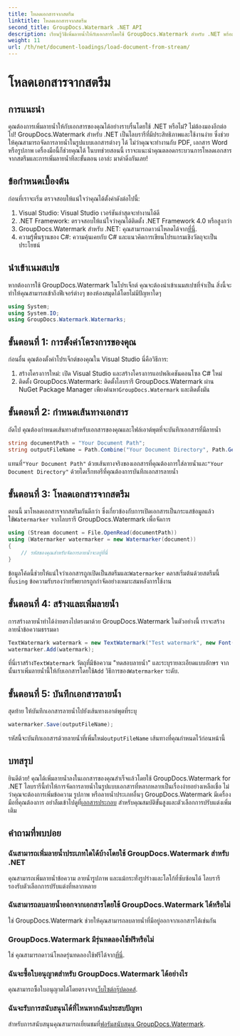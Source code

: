 ```yaml
---
title: โหลดเอกสารจากสตรีม
linktitle: โหลดเอกสารจากสตรีม
second_title: GroupDocs.Watermark .NET API
description: เรียนรู้วิธีเพิ่มลายน้ำให้กับเอกสารโดยใช้ GroupDocs.Watermark สำหรับ .NET พร้อมคำแนะนำนี้ เหมาะสำหรับนักพัฒนาที่ต้องการปรับปรุงความปลอดภัยของเอกสาร
weight: 11
url: /th/net/document-loadings/load-document-from-stream/
---
```


# โหลดเอกสารจากสตรีม

## การแนะนำ
คุณต้องการเพิ่มลายน้ำให้กับเอกสารของคุณได้อย่างราบรื่นโดยใช้ .NET หรือไม่? ไม่ต้องมองอีกต่อไป! GroupDocs.Watermark สำหรับ .NET เป็นไลบรารีที่มีประสิทธิภาพและใช้งานง่าย ซึ่งช่วยให้คุณสามารถจัดการลายน้ำในรูปแบบเอกสารต่างๆ ได้ ไม่ว่าคุณจะทำงานกับ PDF, เอกสาร Word หรือรูปภาพ เครื่องมือนี้ก็ช่วยคุณได้ ในบทช่วยสอนนี้ เราจะแนะนำคุณตลอดกระบวนการโหลดเอกสารจากสตรีมและการเพิ่มลายน้ำทีละขั้นตอน เอาล่ะ มาดำดิ่งกันเลย!
## ข้อกำหนดเบื้องต้น
ก่อนที่เราจะเริ่ม ตรวจสอบให้แน่ใจว่าคุณได้ตั้งค่าดังต่อไปนี้:
1. Visual Studio: Visual Studio เวอร์ชันล่าสุดจะทำงานได้ดี
2. .NET Framework: ตรวจสอบให้แน่ใจว่าคุณได้ติดตั้ง .NET Framework 4.0 หรือสูงกว่า
3.  GroupDocs.Watermark สำหรับ .NET: คุณสามารถดาวน์โหลดได้จาก[ที่นี่](https://releases.groupdocs.com/Watermark/net/).
4. ความรู้พื้นฐานของ C#: ความคุ้นเคยกับ C# และแนวคิดการเขียนโปรแกรมเชิงวัตถุจะเป็นประโยชน์

## นำเข้าเนมสเปซ
หากต้องการใช้ GroupDocs.Watermark ในโปรเจ็กต์ คุณจะต้องนำเข้าเนมสเปซที่จำเป็น สิ่งนี้จะทำให้คุณสามารถเข้าถึงฟีเจอร์ต่างๆ ของห้องสมุดได้โดยไม่มีปัญหาใดๆ
```csharp
using System;
using System.IO;
using GroupDocs.Watermark.Watermarks;
```
## ขั้นตอนที่ 1: การตั้งค่าโครงการของคุณ
ก่อนอื่น คุณต้องตั้งค่าโปรเจ็กต์ของคุณใน Visual Studio นี่คือวิธีการ:
1. สร้างโครงการใหม่: เปิด Visual Studio และสร้างโครงการแอปพลิเคชันคอนโซล C# ใหม่
2.  ติดตั้ง GroupDocs.Watermark: ติดตั้งไลบรารี GroupDocs.Watermark ผ่าน NuGet Package Manager เพียงค้นหา`GroupDocs.Watermark` และติดตั้งมัน
## ขั้นตอนที่ 2: กำหนดเส้นทางเอกสาร
ถัดไป คุณต้องกำหนดเส้นทางสำหรับเอกสารของคุณและไฟล์เอาต์พุตที่จะบันทึกเอกสารที่มีลายน้ำ
```csharp
string documentPath = "Your Document Path";
string outputFileName = Path.Combine("Your Document Directory", Path.GetFileName(documentPath));
```
 แทนที่`"Your Document Path"` ด้วยเส้นทางจริงของเอกสารที่คุณต้องการใส่ลายน้ำและ`"Your Document Directory"` ด้วยไดเร็กทอรีที่คุณต้องการบันทึกเอกสารลายน้ำ
## ขั้นตอนที่ 3: โหลดเอกสารจากสตรีม
ตอนนี้ มาโหลดเอกสารจากสตรีมกันดีกว่า ซึ่งเกี่ยวข้องกับการเปิดเอกสารเป็นกระแสข้อมูลแล้วใช้`Watermarker` จากไลบรารี GroupDocs.Watermark เพื่อจัดการ
```csharp
using (Stream document = File.OpenRead(documentPath))
using (Watermarker watermarker = new Watermarker(document))
{
    // รหัสของคุณสำหรับจัดการลายน้ำจะอยู่ที่นี่
}
```
 ข้อมูลโค้ดนี้ช่วยให้แน่ใจว่าเอกสารถูกเปิดเป็นสตรีมและ`Watermarker` คลาสเริ่มต้นด้วยสตรีมนี้ ที่`using` ข้อความรับรองว่าทรัพยากรถูกกำจัดอย่างเหมาะสมหลังการใช้งาน
## ขั้นตอนที่ 4: สร้างและเพิ่มลายน้ำ
การสร้างลายน้ำทำได้ง่ายตรงไปตรงมาด้วย GroupDocs.Watermark ในตัวอย่างนี้ เราจะสร้างลายน้ำข้อความธรรมดา
```csharp
TextWatermark watermark = new TextWatermark("Test watermark", new Font("Arial", 12));
watermarker.Add(watermark);
```
 ที่นี่เราสร้าง`TextWatermark` วัตถุที่มีข้อความ "ทดสอบลายน้ำ" และระบุรายละเอียดแบบอักษร จากนั้นเราเพิ่มลายน้ำนี้ให้กับเอกสารโดยใช้`Add` วิธีการของ`Watermarker` ระดับ.
## ขั้นตอนที่ 5: บันทึกเอกสารลายน้ำ
สุดท้าย ให้บันทึกเอกสารลายน้ำไปยังเส้นทางเอาต์พุตที่ระบุ
```csharp
watermarker.Save(outputFileName);
```
 รหัสนี้จะบันทึกเอกสารด้วยลายน้ำที่เพิ่มใหม่`outputFileName` เส้นทางที่คุณกำหนดไว้ก่อนหน้านี้

## บทสรุป
ยินดีด้วย! คุณได้เพิ่มลายน้ำลงในเอกสารของคุณสำเร็จแล้วโดยใช้ GroupDocs.Watermark for .NET ไลบรารีนี้ทำให้การจัดการลายน้ำในรูปแบบเอกสารที่หลากหลายเป็นเรื่องง่ายอย่างเหลือเชื่อ ไม่ว่าคุณจะต้องการเพิ่มข้อความ รูปภาพ หรือลายน้ำประเภทอื่นๆ GroupDocs.Watermark มีเครื่องมือที่คุณต้องการ อย่าลืมเข้าไปดูที่[เอกสารประกอบ](https://tutorials.groupdocs.com/Watermark/net/) สำหรับคุณสมบัติขั้นสูงและตัวเลือกการปรับแต่งเพิ่มเติม
## คำถามที่พบบ่อย
### ฉันสามารถเพิ่มลายน้ำประเภทใดได้บ้างโดยใช้ GroupDocs.Watermark สำหรับ .NET
คุณสามารถเพิ่มลายน้ำข้อความ ลายน้ำรูปภาพ และแม้กระทั่งรูปร่างและโลโก้ที่ซับซ้อนได้ ไลบรารีรองรับตัวเลือกการปรับแต่งที่หลากหลาย
### ฉันสามารถลบลายน้ำออกจากเอกสารโดยใช้ GroupDocs.Watermark ได้หรือไม่
ใช่ GroupDocs.Watermark ช่วยให้คุณสามารถลบลายน้ำที่มีอยู่ออกจากเอกสารได้เช่นกัน
### GroupDocs.Watermark มีรุ่นทดลองใช้ฟรีหรือไม่
 ใช่ คุณสามารถดาวน์โหลดรุ่นทดลองใช้ฟรีได้จาก[ที่นี่](https://releases.groupdocs.com/).
### ฉันจะซื้อใบอนุญาตสำหรับ GroupDocs.Watermark ได้อย่างไร
คุณสามารถซื้อใบอนุญาตได้โดยตรงจาก[เว็บไซต์กรุ๊ปดอคส์](https://purchase.groupdocs.com/buy).
### ฉันจะรับการสนับสนุนได้ที่ไหนหากฉันประสบปัญหา
 สำหรับการสนับสนุนคุณสามารถเยี่ยมชมที่[ฟอรัมสนับสนุน GroupDocs.Watermark](https://forum.groupdocs.com/c/watermark/19).